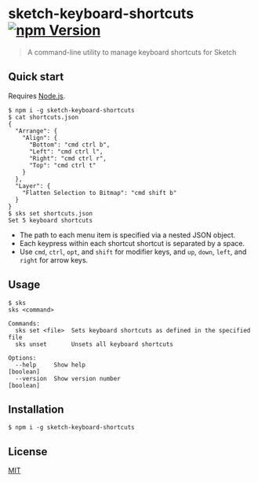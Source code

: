 # sketch-keyboard-shortcuts [![npm Version](https://badgen.net/npm/v/sketch-keyboard-shortcuts)](https://www.npmjs.org/package/sketch-keyboard-shortcuts)

> A command-line utility to manage keyboard shortcuts for Sketch

## Quick start

Requires [Node.js](https://nodejs.org/).

```
$ npm i -g sketch-keyboard-shortcuts
$ cat shortcuts.json
{
  "Arrange": {
    "Align": {
      "Bottom": "cmd ctrl b",
      "Left": "cmd ctrl l",
      "Right": "cmd ctrl r",
      "Top": "cmd ctrl t"
    }
  },
  "Layer": {
    "Flatten Selection to Bitmap": "cmd shift b"
  }
}
$ sks set shortcuts.json
Set 5 keyboard shortcuts
```

- The path to each menu item is specified via a nested JSON object.
- Each keypress within each shortcut shortcut is separated by a space.
- Use `cmd`, `ctrl`, `opt`, and `shift` for modifier keys, and `up`, `down`, `left`, and `right` for arrow keys.

## Usage

```
$ sks
sks <command>

Commands:
  sks set <file>  Sets keyboard shortcuts as defined in the specified file
  sks unset       Unsets all keyboard shortcuts

Options:
  --help     Show help                                                 [boolean]
  --version  Show version number                                       [boolean]
```

## Installation

```
$ npm i -g sketch-keyboard-shortcuts
```

## License

[MIT](LICENSE.md)
